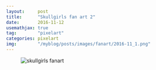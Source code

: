 ```yaml
---
layout:     post
title:      "Skullgirls fan art 2"
date:       2016-11-12
usemathjax: true
tag:        "pixelart"
categories: pixelart
img:        "/myblog/posts/images/fanart/2016-11_1.png"
---
```


<figure>
    <img class="art" src="{{ site.image_location }}/fanart/2016-11_1.png" alt="skullgirls fanart"/>
</figure>